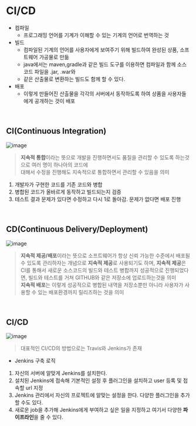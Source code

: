 # CI/CD
* 컴파일
  * 프로그래밍 언어를 기계가 이해할 수 있는 기계의 언어로 번역하는 것
* 빌드
  * 컴파일된 기계의 언어를 사용자에게 보여주기 위해 빌드하여 완성된 상품, 소프트웨어 가공물로 만듦
  * java에서는 maven,gradle과 같은 빌드 도구를 이용하면 컴파일과 함께 소스코드 파일을 .jar, .war와 <br>
  * 같은 산출물로 변환하는 빌드도 함께 할 수 있다.
* 배포
  * 이렇게 만들어진 산출물을 각각의 서버에서 동작하도록 하여 상품을 사용자들에게 공개하는 것이 배포
<BR>
 
## CI(Continuous Integration)
![image](https://user-images.githubusercontent.com/80312713/152519122-7c180b44-0350-4281-864c-5b6c7f70825a.png)
> **지속적 통합**이라는 뜻으로 개발을 진행하면서도 품질을 관리할 수 있도록 하는것으로 여러 명이 하나아의 코드에<BR>
 대해서 수정을 진행해도 지속적으로 통합하면서 관리할 수 있음을 의미
 1. 개발자가 구현한 코드를 기존 코드와 병합
 2. 병합된 코드가 올바르게 동작하고 빌드되는지 검증
 3. 테스트 결과 문제가 있다면 수정하고 다시 1로 돌아감. 문제가 없다면 배포 진행
<BR>
 
## CD(Continuous Delivery/Deployment)
![image](https://user-images.githubusercontent.com/80312713/152519222-34d28baf-28d8-47e1-964e-8a139c4059a3.png)
> **지속적 제공/배포**이라는 뜻으로 소프트웨어가 항상 신뢰 가능한 수준에서 배포될 수 있도록 관리하자는 개념으로 **지속적 제공**로 사용되기도 하며,
 **지속적 제공**은 CI를 통해서 새로운 소스코드의 빌드와 테스트 병합까지 성공적으로 진행되었다면, 빌드와 테스트를 거쳐 GITHUB와 같은 저장소에 업로드하는것을 의미<BR>
 **지속적 배포**는 이렇게 성공적으로 병합된 내역을 저장소뿐만 아니라 사용자가 사용할 수 있는 배포환경까지 릴리즈하는 것을 의미 
<BR>
 
## CI/CD
![image](https://user-images.githubusercontent.com/80312713/152519182-f4f16809-d960-4ade-a3da-c16b149b5d35.png)
> 대표적인 CI/CD의 방법으로는 Travis와 Jenkins가 존재
 * Jenkins 구축 로직 
 1. 자신의 서버에 알맞게 Jenkins를 설치한다.
 2. 설치된 Jenkins에 접속해 기본적인 설정 후 플러그인을 설치하고 user 등록 및 접속할 url 지정
 3. Jenkins 관리에서 자신의 프로젝트에 알맞는 설정을 한다. 다양한 플러그인을 추가할 수도 있다.
 4. 새로운 job을 추가해 Jenkins에게 부여하고 싶은 일을 지정하고 여기서 다양한 **파이프라인**을 줄 수 있다.
